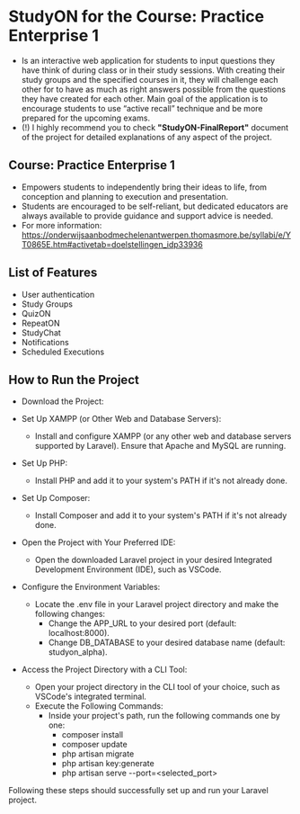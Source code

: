 # StudyON for the Course: Practice Enterprise 1
- Is an interactive web application for students to input questions they have think of during class or in their study sessions. With creating their study groups and the specified courses in it, they will challenge each other for to have as much as right answers possible from the questions they have created for each other. Main goal of the application is to encourage students to use “active recall” technique and be more prepared for the upcoming exams.
- (!) I highly recommend you to check **"StudyON-FinalReport"** document of the project for detailed explanations of any aspect of the project.

## Course: Practice Enterprise 1
- Empowers students to independently bring their ideas to life, from conception and planning to execution and presentation.
- Students are encouraged to be self-reliant, but dedicated educators are always available to provide guidance and support advice is needed.
- For more information: https://onderwijsaanbodmechelenantwerpen.thomasmore.be/syllabi/e/YT0865E.htm#activetab=doelstellingen_idp33936

## List of Features
- User authentication
- Study Groups
- QuizON
- RepeatON
- StudyChat
- Notifications
- Scheduled Executions


## How to Run the Project
- Download the Project:
  
- Set Up XAMPP (or Other Web and Database Servers):
    - Install and configure XAMPP (or any other web and database servers supported by Laravel). Ensure that Apache and MySQL are running.

- Set Up PHP:
    - Install PHP and add it to your system's PATH if it's not already done.

- Set Up Composer:
    - Install Composer and add it to your system's PATH if it's not already done.

- Open the Project with Your Preferred IDE:
    - Open the downloaded Laravel project in your desired Integrated Development Environment (IDE), such as VSCode.

- Configure the Environment Variables:
    - Locate the .env file in your Laravel project directory and make the following changes:
        - Change the APP_URL to your desired port (default: localhost:8000).
        - Change DB_DATABASE to your desired database name (default: studyon_alpha).

- Access the Project Directory with a CLI Tool:
    - Open your project directory in the CLI tool of your choice, such as VSCode's integrated terminal.
    - Execute the Following Commands:
        - Inside your project's path, run the following commands one by one:
            - composer install
            - composer update
            - php artisan migrate
            - php artisan key:generate
            - php artisan serve --port=<selected_port>

Following these steps should successfully set up and run your Laravel project.
